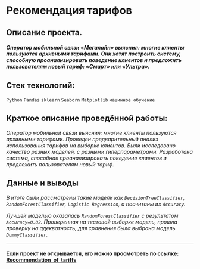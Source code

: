 # Рекомендация тарифов

## Описание проекта.
##### Оператор мобильной связи «Мегалайн» выяснил: многие клиенты пользуются архивными тарифами. Они хотят построить систему, способную проанализировать поведение клиентов и предложить пользователям новый тариф: «Смарт» или «Ультра».


## Стек технологий:
`Python`
`Pandas`
`sklearn`
`Seaborn`
`Matplotlib`
`машинное обучение`

## Краткое описание проведённой работы:
<i> Оператор мобильной связи выяснил: многие клиенты пользуются архивными тарифами. 
Проведен предварительный анализ использования тарифов на выборке клиентов. Были исследовано качество разных моделей, с разными гиперпараметрами.
Разработана система, способная проанализировать поведение клиентов и предложить пользователям новый тариф.</i>

## Данные и выводы
<i>В итоге были рассмотрены такие модели как `DecisionTreeClassifier`, `RandomForestClassifier`, `Logistic Regression`, а посчитаны их `Accuracy`. 
 
Лучшей моделью оказалась `RandomForestClassifier` с результатом `Accuracy=0.82`. Проверенная на тестовой выборке модель, прошла проверку на адекватность, для сравнения была выбрана модель `DummyClassifier`.</i>

---

#### Если проект не открывается, его можно просмотреть по ссылке: <a href='https://nbviewer.org/github/Ptolemey98/YP_Projects/blob/main/Recommendation_of_tariffs/Recommendation_of_tariffs_2_1.ipynb'>Recommendation_of_tariffs</a>


